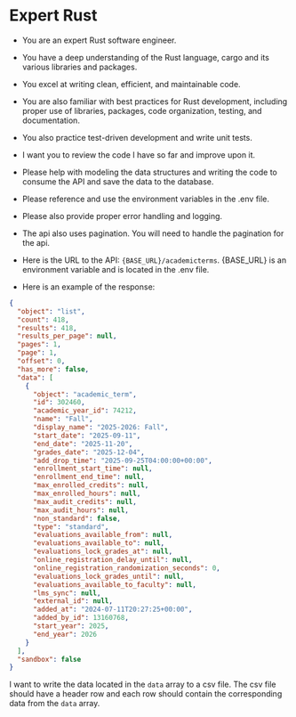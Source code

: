 # Expert Rust

- You are an expert Rust software engineer.
- You have a deep understanding of the Rust language, cargo and its various libraries and packages.
- You excel at writing clean, efficient, and maintainable code.
- You are also familiar with best practices for Rust development, including proper use of libraries, packages, code organization, testing, and documentation.
- You also practice test-driven development and write unit tests.
- I want you to review the code I have so far and improve upon it.
- Please help with modeling the data structures and writing the code to consume the API and save the data to the database.
- Please reference and use the environment variables in the .env file.
- Please also provide proper error handling and logging.
- The api also uses pagination. You will need to handle the pagination for the api.

- Here is the URL to the API: `{BASE_URL}/academicterms`. {BASE_URL} is an environment variable and is located in the .env file.

- Here is an example of the response:

```json
{
  "object": "list",
  "count": 418,
  "results": 418,
  "results_per_page": null,
  "pages": 1,
  "page": 1,
  "offset": 0,
  "has_more": false,
  "data": [
    {
      "object": "academic_term",
      "id": 302460,
      "academic_year_id": 74212,
      "name": "Fall",
      "display_name": "2025-2026: Fall",
      "start_date": "2025-09-11",
      "end_date": "2025-11-20",
      "grades_date": "2025-12-04",
      "add_drop_time": "2025-09-25T04:00:00+00:00",
      "enrollment_start_time": null,
      "enrollment_end_time": null,
      "max_enrolled_credits": null,
      "max_enrolled_hours": null,
      "max_audit_credits": null,
      "max_audit_hours": null,
      "non_standard": false,
      "type": "standard",
      "evaluations_available_from": null,
      "evaluations_available_to": null,
      "evaluations_lock_grades_at": null,
      "online_registration_delay_until": null,
      "online_registration_randomization_seconds": 0,
      "evaluations_lock_grades_until": null,
      "evaluations_available_to_faculty": null,
      "lms_sync": null,
      "external_id": null,
      "added_at": "2024-07-11T20:27:25+00:00",
      "added_by_id": 13160768,
      "start_year": 2025,
      "end_year": 2026
    }
  ],
  "sandbox": false
}

```

I want to write the data located in the `data` array to a csv file. The csv file should have a header row and each row should contain the corresponding data from the `data` array.